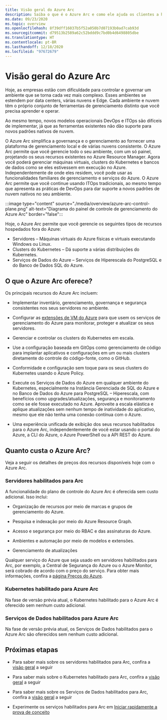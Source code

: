 ```yaml
---
title: Visão geral do Azure Arc
description: Saiba o que é o Azure Arc e como ele ajuda os clientes a habilitar o gerenciamento e a governança dos recursos híbridos com outros serviços e recursos do Azure.
ms.date: 09/23/2020
ms.topic: overview
ms.openlocfilehash: 8f39dff16037b5f52a050b7d07193b0ad7cab93d
ms.sourcegitcommit: d79513b2589a62c52bddd9c7bd0b4d6498805dbe
ms.translationtype: HT
ms.contentlocale: pt-BR
ms.lasthandoff: 12/18/2020
ms.locfileid: "97672679"
---
```

# <a name="azure-arc-overview"></a>Visão geral do Azure Arc

Hoje, as empresas estão com dificuldade para controlar e governar um ambiente que se torna cada vez mais complexo. Esses ambientes se estendem por data centers, várias nuvens e Edge. Cada ambiente e nuvem têm o próprio conjunto de ferramentas de gerenciamento distinto que você precisa aprender e operar.

Ao mesmo tempo, novos modelos operacionais DevOps e ITOps são difíceis de implementar, já que as ferramentas existentes não dão suporte para novos padrões nativos de nuvem.

O Azure Arc simplifica a governança e o gerenciamento ao fornecer uma plataforma de gerenciamento local e de várias nuvens consistente. O Azure Arc permite que você gerencie todo o seu ambiente, com um só painel, projetando os seus recursos existentes no Azure Resource Manager. Agora você poderá gerenciar máquinas virtuais, clusters do Kubernetes e bancos de dados como se eles estivessem em execução no Azure. Independentemente de onde eles residem, você pode usar as funcionalidades familiares de gerenciamento e serviços do Azure. O Azure Arc permite que você continue usando ITOps tradicionais, ao mesmo tempo que apresenta as práticas de DevOps para dar suporte a novos padrões de nuvem nativos no seu ambiente.

:::image type="content" source="./media/overview/azure-arc-control-plane.png" alt-text="Diagrama do painel de controle de gerenciamento do Azure Arc" border="false":::

Hoje, o Azure Arc permite que você gerencie os seguintes tipos de recursos hospedados fora do Azure:

* Servidores – Máquinas virtuais do Azure físicas e virtuais executando Windows ou Linux.
* Clusters do Kubernetes – Dá suporte a várias distribuições do Kubernetes.
* Serviços de Dados do Azure – Serviços de Hiperescala do PostgreSQL e do Banco de Dados SQL do Azure.

## <a name="what-does-azure-arc-deliver"></a>O que o Azure Arc oferece?

Os principais recursos do Azure Arc incluem:

* Implementar inventário, gerenciamento, governança e segurança consistentes nos seus servidores no ambiente.

* Configurar as [extensões de VM do Azure](./servers/manage-vm-extensions.md) para que usem os serviços de gerenciamento do Azure para monitorar, proteger e atualizar os seus servidores.

* Gerenciar e controlar os clusters do Kubernetes em escala.

* Use a configuração baseada em GitOps como gerenciamento de código para implantar aplicativos e configurações em um ou mais clusters diretamente do controle do código-fonte, como o GitHub.

* Conformidade e configuração sem toque para os seus clusters do Kubernetes usando o Azure Policy.

* Execute os Serviços de Dados do Azure em qualquer ambiente do Kubernetes, especialmente na Instância Gerenciada de SQL do Azure e no Banco de Dados do Azure para PostgreSQL – Hiperescala, com benefícios como upgrades/atualizações, segurança e monitoramento como se ele fosse executado no Azure. Aproveite a escala elástica e aplique atualizações sem nenhum tempo de inatividade do aplicativo, mesmo que ele não tenha uma conexão contínua com o Azure.

* Uma experiência unificada de exibição dos seus recursos habilitados para o Azure Arc, independentemente de você estar usando o portal do Azure, a CLI do Azure, o Azure PowerShell ou a API REST do Azure.

## <a name="how-much-does-azure-arc-cost"></a>Quanto custa o Azure Arc?

Veja a seguir os detalhes de preços dos recursos disponíveis hoje com o Azure Arc.

### <a name="arc-enabled-servers"></a>Servidores habilitados para Arc

A funcionalidade do plano de controle do Azure Arc é oferecida sem custo adicional. Isso inclui:

* Organização de recursos por meio de marcas e grupos de gerenciamento do Azure.

* Pesquisa e indexação por meio do Azure Resource Graph.

* Acesso e segurança por meio do RBAC e das assinaturas do Azure.

* Ambientes e automação por meio de modelos e extensões.

* Gerenciamento de atualizações

Qualquer serviço do Azure que seja usado em servidores habilitados para Arc, por exemplo, a Central de Segurança do Azure ou o Azure Monitor, será cobrado de acordo com o preço do serviço. Para obter mais informações, confira a [página Preços do Azure](https://azure.microsoft.com/pricing/).

### <a name="azure-arc-enabled-kubernetes"></a>Kubernetes habilitado para Azure Arc

Na fase de versão prévia atual, o Kubernetes habilitado para o Azure Arc é oferecido sem nenhum custo adicional.

### <a name="azure-arc-enabled-data-services"></a>Serviços de Dados habilitados para Azure Arc

Na fase de versão prévia atual, os Serviços de Dados habilitados para o Azure Arc são oferecidos sem nenhum custo adicional.

## <a name="next-steps"></a>Próximas etapas

* Para saber mais sobre os servidores habilitados para Arc, confira a [visão geral](./servers/overview.md) a seguir

* Para saber mais sobre o Kubernetes habilitado para Arc, confira a [visão geral](./kubernetes/overview.md) a seguir

* Para saber mais sobre os Serviços de Dados habilitados para Arc, confira a [visão geral](https://azure.microsoft.com/services/azure-arc/hybrid-data-services/) a seguir

* Experimente os serviços habilitados para Arc em [Iniciar rapidamente a prova de conceito](https://azurearcjumpstart.io/azure_arc_jumpstart/)

